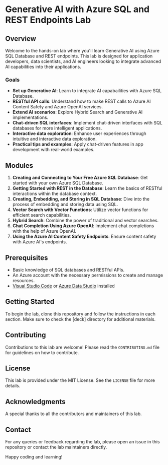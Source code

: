 # Generative AI with Azure SQL and REST Endpoints Lab

## Overview
Welcome to the hands-on lab where you'll learn Generative AI using Azure SQL Database and REST endpoints. This lab is designed for application developers, data scientists, and AI engineers looking to integrate advanced AI capabilities into their applications.

### Goals
- **Set up Generative AI**: Learn to integrate AI capabailities with Azure SQL Database.
- **RESTful API calls**: Understand how to make REST calls to Azure AI Content Safety and Azure OpenAI services.
- **Extend AI scenarios**: Explore Hybrid Search and Generative AI implementations.
- **Chat-driven SQL interfaces**: Implement chat-driven interfaces with SQL databases for more intelligent applications.
- **Interactive data exploration**: Enhance user experiences through intuitive and interactive data exploration.
- **Practical tips and examples**: Apply chat-driven features in app development with real-world examples.

## Modules
1. **Creating and Connecting to Your Free Azure SQL Database**: Get started with your own Azure SQL Database.
2. **Getting Started with REST in the Database**: Learn the basics of RESTful interactions within the database context.
3. **Creating, Embedding, and Storing in SQL Database**: Dive into the process of embedding and storing data using SQL.
4. **Vector Search with Vector Functions**: Utilize vector functions for efficient search capabilities.
5. **Hybrid Search**: Combine the power of traditional and vector searches.
6. **Chat Completion Using Azure OpenAI**: Implement chat completions with the help of Azure OpenAI.
7. **Using the Azure AI Content Safety Endpoints**: Ensure content safety with Azure AI's endpoints.

## Prerequisites
- Basic knowledge of SQL databases and RESTful APIs.
- An Azure account with the necessary permissions to create and manage resources.
- [Visual Studio Code](https://code.visualstudio.com/learntocode?) or [Azure Data Studio](https://learn.microsoft.com/en-us/azure-data-studio/download-azure-data-studio) installed

## Getting Started
To begin the lab, clone this repository and follow the instructions in each section. Make sure to check the [deck] directory for additional materials.

## Contributing
Contributions to this lab are welcome! Please read the `CONTRIBUTING.md` file for guidelines on how to contribute.

## License
This lab is provided under the MIT License. See the `LICENSE` file for more details.

## Acknowledgments
A special thanks to all the contributors and maintainers of this lab. 

## Contact
For any queries or feedback regarding the lab, please open an issue in this repository or contact the lab maintainers directly.

Happy coding and learning!
